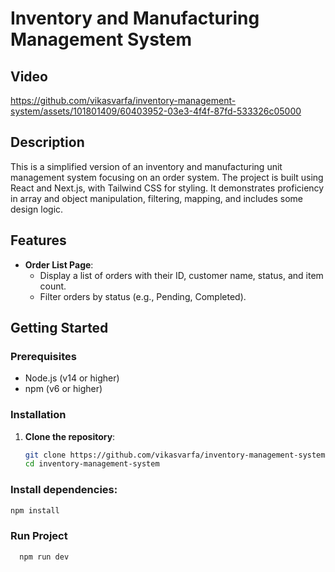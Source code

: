 # Inventory and Manufacturing Management System

## Video
https://github.com/vikasvarfa/inventory-management-system/assets/101801409/60403952-03e3-4f4f-87fd-533326c05000

## Description
This is a simplified version of an inventory and manufacturing unit management system focusing on an order system. The project is built using React and Next.js, with Tailwind CSS for styling. It demonstrates proficiency in array and object manipulation, filtering, mapping, and includes some design logic.

## Features
- **Order List Page**:
  - Display a list of orders with their ID, customer name, status, and item count.
  - Filter orders by status (e.g., Pending, Completed).

 

## Getting Started

### Prerequisites
- Node.js (v14 or higher)
- npm (v6 or higher)

### Installation
1. **Clone the repository**:
   ```bash
   git clone https://github.com/vikasvarfa/inventory-management-system.git
   cd inventory-management-system

### Install dependencies:
 ```bash
 npm install
```

### Run Project
  ```bash
    npm run dev

